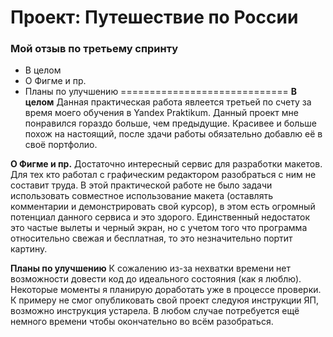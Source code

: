 # Проект: Путешествие по России

### Мой отзыв по третьему спринту
* В целом
* О Фигме и пр.
* Планы по улучшению
=============================
**В целом**
Данная практическая работа явлеется третьей по счету за время моего обучения в Yandex Praktikum. Данный проект мне понравился гораздо больше, чем предыдущие. Красивее и больше похож на настоящий, после здачи работы обязательно добавлю её в своё портфолио.

**О Фигме и пр.**
Достаточно интересный сервис для разработки макетов. Для тех кто работал с графическим редактором разобраться с ним не составит труда. В этой практической работе не было задачи использовать совместное использование макета (оставлять комментарии и демонстрировать свой курсор), в этом есть огромный потенциал данного сервиса и это здорого. Единственный недостаток это частые вылеты и черный экран, но с учетом того что программа относительно свежая и бесплатная, то это незначительно портит картину.

**Планы по улучшению**
К сожалению из-за нехватки времени нет возможности довести код до идеального состояния (как я люблю). Некоторые моменты я планирую доработать уже в процессе проверки. К примеру не смог опубликовать свой проект следуюя инструкции ЯП, возможно инструкция устарела. В любом случае потребуется ещё немного времени чтобы окончательно во всём разобраться.